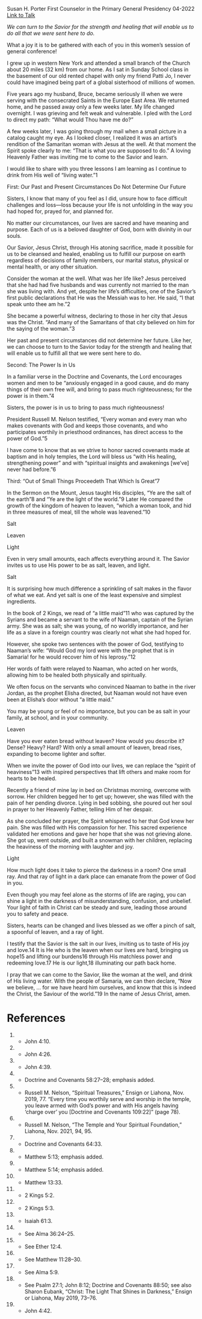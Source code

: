 Susan H. Porter
First Counselor in the Primary General Presidency
04-2022
[Link to Talk](https://www.churchofjesuschrist.org/study/general-conference/2022/04/32porter?lang=eng)

_We can turn to the Savior for the strength and healing that will enable us to do all that we were sent here to do._

What a joy it is to be gathered with each of you in this women’s session of general conference!

I grew up in western New York and attended a small branch of the Church about 20 miles (32 km) from our home. As I sat in Sunday School class in the basement of our old rented chapel with only my friend Patti Jo, I never could have imagined being part of a global sisterhood of millions of women.

Five years ago my husband, Bruce, became seriously ill when we were serving with the consecrated Saints in the Europe East Area. We returned home, and he passed away only a few weeks later. My life changed overnight. I was grieving and felt weak and vulnerable. I pled with the Lord to direct my path: “What would Thou have me do?”

A few weeks later, I was going through my mail when a small picture in a catalog caught my eye. As I looked closer, I realized it was an artist’s rendition of the Samaritan woman with Jesus at the well. At that moment the Spirit spoke clearly to me: “That is what you are supposed to do.” A loving Heavenly Father was inviting me to come to the Savior and learn.

I would like to share with you three lessons I am learning as I continue to drink from His well of “living water.”1





First: Our Past and Present Circumstances Do Not Determine Our Future



Sisters, I know that many of you feel as I did, unsure how to face difficult challenges and loss—loss because your life is not unfolding in the way you had hoped for, prayed for, and planned for.

No matter our circumstances, our lives are sacred and have meaning and purpose. Each of us is a beloved daughter of God, born with divinity in our souls.

Our Savior, Jesus Christ, through His atoning sacrifice, made it possible for us to be cleansed and healed, enabling us to fulfill our purpose on earth regardless of decisions of family members, our marital status, physical or mental health, or any other situation.

Consider the woman at the well. What was her life like? Jesus perceived that she had had five husbands and was currently not married to the man she was living with. And yet, despite her life’s difficulties, one of the Savior’s first public declarations that He was the Messiah was to her. He said, “I that speak unto thee am he.”2

She became a powerful witness, declaring to those in her city that Jesus was the Christ. “And many of the Samaritans of that city believed on him for the saying of the woman.”3

Her past and present circumstances did not determine her future. Like her, we can choose to turn to the Savior today for the strength and healing that will enable us to fulfill all that we were sent here to do.







Second: The Power Is in Us



In a familiar verse in the Doctrine and Covenants, the Lord encourages women and men to be “anxiously engaged in a good cause, and do many things of their own free will, and bring to pass much righteousness; for the power is in them.”4

Sisters, the power is in us to bring to pass much righteousness!

President Russell M. Nelson testified, “Every woman and every man who makes covenants with God and keeps those covenants, and who participates worthily in priesthood ordinances, has direct access to the power of God.”5

I have come to know that as we strive to honor sacred covenants made at baptism and in holy temples, the Lord will bless us “with His healing, strengthening power” and with “spiritual insights and awakenings [we’ve] never had before.”6







Third: “Out of Small Things Proceedeth That Which Is Great”7



In the Sermon on the Mount, Jesus taught His disciples, “Ye are the salt of the earth”8 and “Ye are the light of the world.”9 Later He compared the growth of the kingdom of heaven to leaven, “which a woman took, and hid in three measures of meal, till the whole was leavened.”10





Salt





Leaven





Light





Even in very small amounts, each affects everything around it. The Savior invites us to use His power to be as salt, leaven, and light.





Salt



It is surprising how much difference a sprinkling of salt makes in the flavor of what we eat. And yet salt is one of the least expensive and simplest ingredients.

In the book of 2 Kings, we read of “a little maid”11 who was captured by the Syrians and became a servant to the wife of Naaman, captain of the Syrian army. She was as salt; she was young, of no worldly importance, and her life as a slave in a foreign country was clearly not what she had hoped for.

However, she spoke two sentences with the power of God, testifying to Naaman’s wife: “Would God my lord were with the prophet that is in Samaria! for he would recover him of his leprosy.”12

Her words of faith were relayed to Naaman, who acted on her words, allowing him to be healed both physically and spiritually.

We often focus on the servants who convinced Naaman to bathe in the river Jordan, as the prophet Elisha directed, but Naaman would not have even been at Elisha’s door without “a little maid.”

You may be young or feel of no importance, but you can be as salt in your family, at school, and in your community.







Leaven



Have you ever eaten bread without leaven? How would you describe it? Dense? Heavy? Hard? With only a small amount of leaven, bread rises, expanding to become lighter and softer.

When we invite the power of God into our lives, we can replace the “spirit of heaviness”13 with inspired perspectives that lift others and make room for hearts to be healed.

Recently a friend of mine lay in bed on Christmas morning, overcome with sorrow. Her children begged her to get up; however, she was filled with the pain of her pending divorce. Lying in bed sobbing, she poured out her soul in prayer to her Heavenly Father, telling Him of her despair. 

As she concluded her prayer, the Spirit whispered to her that God knew her pain. She was filled with His compassion for her. This sacred experience validated her emotions and gave her hope that she was not grieving alone. She got up, went outside, and built a snowman with her children, replacing the heaviness of the morning with laughter and joy.







Light



How much light does it take to pierce the darkness in a room? One small ray. And that ray of light in a dark place can emanate from the power of God in you.

Even though you may feel alone as the storms of life are raging, you can shine a light in the darkness of misunderstanding, confusion, and unbelief. Your light of faith in Christ can be steady and sure, leading those around you to safety and peace.



Sisters, hearts can be changed and lives blessed as we offer a pinch of salt, a spoonful of leaven, and a ray of light.

I testify that the Savior is the salt in our lives, inviting us to taste of His joy and love.14 It is He who is the leaven when our lives are hard, bringing us hope15 and lifting our burdens16 through His matchless power and redeeming love.17 He is our light,18 illuminating our path back home.

I pray that we can come to the Savior, like the woman at the well, and drink of His living water. With the people of Samaria, we can then declare, “Now we believe, … for we have heard him ourselves, and know that this is indeed the Christ, the Saviour of the world.”19 In the name of Jesus Christ, amen.

# References
1. - John 4:10.
2. - John 4:26.
3. - John 4:39.
4. - Doctrine and Covenants 58:27–28; emphasis added.
5. - Russell M. Nelson, “Spiritual Treasures,” Ensign or Liahona, Nov. 2019, 77. “Every time you worthily serve and worship in the temple, you leave armed with God’s power and with His angels having ‘charge over’ you [Doctrine and Covenants 109:22]” (page 78).
6. - Russell M. Nelson, “The Temple and Your Spiritual Foundation,” Liahona, Nov. 2021, 94, 95.
7. - Doctrine and Covenants 64:33.
8. - Matthew 5:13; emphasis added.
9. - Matthew 5:14; emphasis added.
10. - Matthew 13:33.
11. - 2 Kings 5:2.
12. - 2 Kings 5:3.
13. - Isaiah 61:3.
14. - See Alma 36:24–25.
15. - See Ether 12:4.
16. - See Matthew 11:28–30.
17. - See Alma 5:9.
18. - See Psalm 27:1; John 8:12; Doctrine and Covenants 88:50; see also Sharon Eubank, “Christ: The Light That Shines in Darkness,” Ensign or Liahona, May 2019, 73–76.
19. - John 4:42.